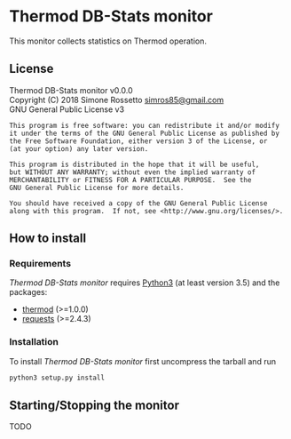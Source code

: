 # Thermod DB-Stats monitor
This monitor collects statistics on Thermod operation.

## License
Thermod DB-Stats monitor v0.0.0 \
Copyright (C) 2018 Simone Rossetto <simros85@gmail.com> \
GNU General Public License v3

    This program is free software: you can redistribute it and/or modify
    it under the terms of the GNU General Public License as published by
    the Free Software Foundation, either version 3 of the License, or
    (at your option) any later version.

	This program is distributed in the hope that it will be useful,
	but WITHOUT ANY WARRANTY; without even the implied warranty of
	MERCHANTABILITY or FITNESS FOR A PARTICULAR PURPOSE.  See the
	GNU General Public License for more details.

    You should have received a copy of the GNU General Public License
    along with this program.  If not, see <http://www.gnu.org/licenses/>.


## How to install

### Requirements
*Thermod DB-Stats monitor* requires [Python3](https://www.python.org/)
(at least version 3.5) and the packages:

 - [thermod](https://github.com/droscy/thermod) (>=1.0.0)
 - [requests](http://docs.python-requests.org/) (>=2.4.3)


### Installation
To install *Thermod DB-Stats monitor* first uncompress the tarball and run

```bash
python3 setup.py install
```


## Starting/Stopping the monitor
TODO
